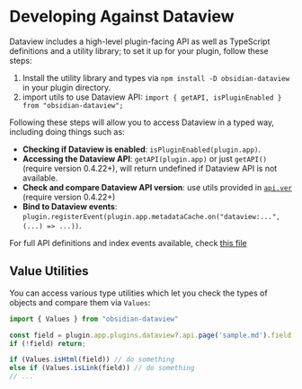 # Developing Against Dataview

Dataview includes a high-level plugin-facing API as well as TypeScript definitions and a utility library; to set it up
for your plugin, follow these steps:

1. Install the utility library and types via `npm install -D obsidian-dataview` in your plugin directory.
2. import utils to use Dataview API: `import { getAPI, isPluginEnabled } from "obsidian-dataview";`

Following these steps will allow you to access Dataview in a typed way, including doing things such as:

- **Checking if Dataview is enabled**: `isPluginEnabled(plugin.app)`.
- **Accessing the Dataview API**: `getAPI(plugin.app)` or just `getAPI()` (require version 0.4.22+), will return undefined if Dataview API is not available.
- **Check and compare Dataview API version**: use utils provided in [`api.ver`](../../../src/types/api.ts) (require version 0.4.22+)
- **Bind to Dataview events**: `plugin.registerEvent(plugin.app.metadataCache.on("dataview:...", (...) => ...))`.

For full API definitions and index events available, check [this file](../../../src/types/api.ts)

## Value Utilities

You can access various type utilities which let you check the types of objects and compare them via `Values`:

~~~ts
import { Values } from "obsidian-dataview"

const field = plugin.app.plugins.dataview?.api.page('sample.md').field;
if (!field) return;

if (Values.isHtml(field)) // do something
else if (Values.isLink(field)) // do something
// ...
~~~
